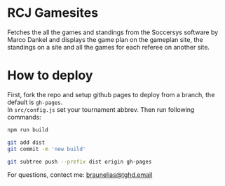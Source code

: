# RCJ Gamesites

Fetches the all the games and standings from the Soccersys software by Marco Dankel and displays the game plan
on the gameplan site, the standings on a site and all the games for each referee on another site.

# How to deploy
First, fork the repo and setup github pages to deploy from a branch,
the default is `gh-pages`.  
In `src/config.js` set your tournament abbrev.
Then run following commands:

```bash
npm run build

git add dist
git commit -m 'new build'

git subtree push --prefix dist origin gh-pages
```

For questions, contect me:
<braunelias@tghd.email>

